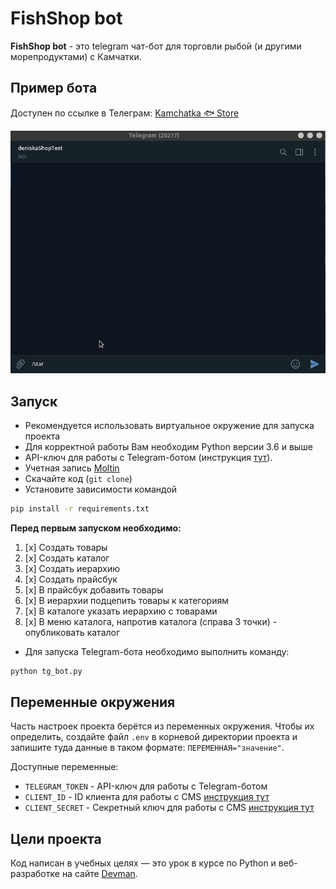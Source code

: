 # FishShop bot

**FishShop bot** - это telegram чат-бот для торговли рыбой (и другими морепродуктами) с Камчатки.

## Пример бота
Доступен по ссылке в Телеграм: [Kamchatka 🐟 Store](https://t.me/fish_seller_bot)

![fish-shop.gif](assets/fish-shop.gif)

## Запуск
- Рекомендуется использовать виртуальное окружение для запуска проекта
- Для корректной работы Вам необходим Python версии 3.6 и выше
- API-ключ для работы с Telegram-ботом (инструкция [тут](https://way23.ru/%D1%80%D0%B5%D0%B3%D0%B8%D1%81%D1%82%D1%80%D0%B0%D1%86%D0%B8%D1%8F-%D0%B1%D0%BE%D1%82%D0%B0-%D0%B2-telegram.html)).
- Учетная запись [Moltin](https://www.moltin.com/)
- Скачайте код (`git clone`)
- Установите зависимости командой
```bash
pip install -r requirements.txt
```
**Перед первым запуском необходимо:**
1. [x] Создать товары
2. [x] Создать каталог
3. [x] Создать иерархию
4. [x] Создать прайсбук
5. [x] В прайсбук добавить товары 
6. [x] В иерархии подцепить товары к категориям
7. [x] В каталоге указать иерархию с товарами
8. [x] В меню каталога, напротив каталога (справа 3 точки) - опубликовать каталог


- Для запуска Telegram-бота необходимо выполнить команду:
```bash
python tg_bot.py
```

## Переменные окружения

Часть настроек проекта берётся из переменных окружения. Чтобы их определить, 
создайте файл `.env` в корневой директории проекта и запишите туда данные в таком 
формате: `ПЕРЕМЕННАЯ="значение"`.

Доступные переменные:

- `TELEGRAM_TOKEN` - API-ключ для работы с Telegram-ботом
- `CLIENT_ID` - ID клиента для работы с CMS [инструкция тут](https://elasticpath.dev/docs/authentication/application-keys/application-keys-cm)
- `CLIENT_SECRET` - Секретный ключ для работы с CMS [инструкция тут](https://elasticpath.dev/docs/authentication/application-keys/application-keys-cm)

## Цели проекта

Код написан в учебных целях — это урок в курсе по Python и веб-разработке на сайте [Devman](https://dvmn.org).